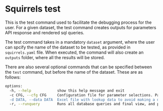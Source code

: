 # Squirrels test

This is the test command used to facilitate the debugging process for the user. For a given dataset, the test command creates outputs for parameters API response and rendered sql queries. 

The test command takes in a mandatory `dataset` argument, where the user can spcify the name of the dataset to be tested, as provided in `squirrels.yaml` file. When executed, the command will also create an `outputs` folder, where all the results will be stored. 

There are also several optional commands that can be specified between the `test` command, but before the name of the dataset. These are as follows:

```bash
options:
  -h, --help            show this help message and exit
  -c CFG, --cfg CFG     Configuration file for parameter selections. Path is relative to the dataset's folder
  -d DATA, --data DATA  Excel file with lookup data to avoid making a database connection. Path is relative to the dataset's folder
  -r, --runquery        Runs all database queries and final view, and produce the results as csv files
```